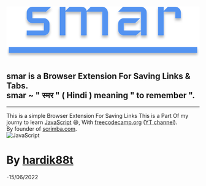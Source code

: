 # [![smar](https://github.com/hardik88t/smar/blob/main/asset/img/smar_.svg)](https://github.com/hardik88t/smar)

## smar is a Browser Extension For Saving Links & Tabs. <br/> smar ~ " स्मर " ( Hindi ) meaning " to remember ".
---
This is a simple Browser Extension For Saving Links
This is a Part Of my journy to learn [JavaScript](https://www.youtube.com/watch?v=jS4aFq5-91M) 😄, With [freecodecamp.org](https://www.freecodecamp.org) ([YT channel](https://www.youtube.com/c/Freecodecamp)). <br/>
By founder of [scrimba.com](https://scrimba.com/learn/learnjavascript). <br/>
![JavaScript](http://3con14.biz/code/_data/js/intro/js-logo.png)

# By [hardik88t](https://github.com/hardik88t)
-15/06/2022
